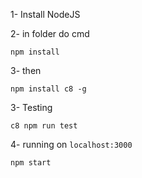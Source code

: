 
1- Install NodeJS

2- in folder do cmd

`npm install`

3- then

`npm install c8 -g`

3- Testing

`c8 npm run test`

4- running on `localhost:3000`

`npm start`
